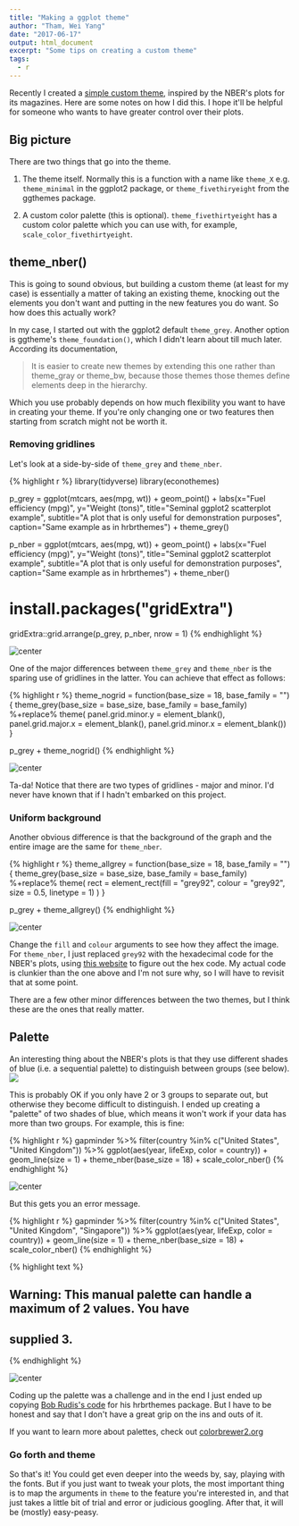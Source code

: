 ```yaml
---
title: "Making a ggplot theme"
author: "Tham, Wei Yang"
date: "2017-06-17"
output: html_document
excerpt: "Some tips on creating a custom theme"
tags:
  - r
---
```




Recently I created a [simple custom theme](https://github.com/weiyangtham/econothemes), inspired by the NBER's plots for its magazines. Here are some notes on how I did this. I hope it'll be helpful for someone who wants to have greater control over their plots. 

## Big picture
There are two things that go into the theme.

1. The theme itself. Normally this is a function with a name like `theme_X` e.g. `theme_minimal` in the ggplot2 package, or `theme_fivethiryeight` from the ggthemes package. 

2. A custom color palette (this is optional). `theme_fivethirtyeight` has a custom color palette which you can use with, for example, `scale_color_fivethirtyeight`. 

## theme_nber()
This is going to sound obvious, but building a custom theme (at least for my case) is essentially a matter of taking an existing theme, knocking out the elements you don't want and putting in the new features you do want. So how does this actually work?

In my case, I started out with the ggplot2 default `theme_grey`. Another option is ggtheme's `theme_foundation()`, which I didn't learn about till much later. According its documentation, 

> It is easier to create new themes by extending this one rather than theme_gray or theme_bw, because those themes those themes define elements deep in the hierarchy.

Which you use probably depends on how much flexibility you want to have in creating your theme. If you're only changing one or two features then starting from scratch might not be worth it. 

### Removing gridlines

Let's look at a side-by-side of `theme_grey` and `theme_nber`. 


{% highlight r %}
library(tidyverse)
library(econothemes)

p_grey = ggplot(mtcars, aes(mpg, wt)) +
  geom_point() +
  labs(x="Fuel efficiency (mpg)", y="Weight (tons)",
       title="Seminal ggplot2 scatterplot example",
       subtitle="A plot that is only useful for demonstration purposes",
       caption="Same example as in hrbrthemes") + 
  theme_grey()

p_nber = ggplot(mtcars, aes(mpg, wt)) +
  geom_point() +
  labs(x="Fuel efficiency (mpg)", y="Weight (tons)",
       title="Seminal ggplot2 scatterplot example",
       subtitle="A plot that is only useful for demonstration purposes",
       caption="Same example as in hrbrthemes") + 
  theme_nber()

# install.packages("gridExtra")
gridExtra::grid.arrange(p_grey, p_nber, nrow = 1)
{% endhighlight %}

<img src="/figs/2017-06-17-making_ggplot_theme/unnamed-chunk-1-1.png" title="center" alt="center" style="display: block; margin: auto;" />


One of the major differences between `theme_grey` and `theme_nber` is the sparing use of gridlines in the latter. You can achieve that effect as follows:


{% highlight r %}
theme_nogrid = function(base_size = 18, base_family = ""){
  theme_grey(base_size = base_size, base_family = base_family) %+replace%
    theme(
      panel.grid.minor.y = element_blank(),
      panel.grid.major.x = element_blank(),
      panel.grid.minor.x = element_blank())
}

p_grey + theme_nogrid()
{% endhighlight %}

<img src="/figs/2017-06-17-making_ggplot_theme/unnamed-chunk-2-1.png" title="center" alt="center" style="display: block; margin: auto;" />

Ta-da! Notice that there are two types of gridlines - major and minor. I'd never have known that if I hadn't embarked on this project.

### Uniform background
Another obvious difference is that the background of the graph and the entire image are the same for `theme_nber`. 


{% highlight r %}
theme_allgrey = function(base_size = 18, base_family = ""){
  theme_grey(base_size = base_size, base_family = base_family) %+replace%
    theme(
      rect = element_rect(fill = "grey92", colour = "grey92", size = 0.5, linetype = 1)
      )
}

p_grey + theme_allgrey()
{% endhighlight %}

<img src="/figs/2017-06-17-making_ggplot_theme/unnamed-chunk-3-1.png" title="center" alt="center" style="display: block; margin: auto;" />

Change the `fill` and `colour` arguments to see how they affect the image. For `theme_nber`, I just replaced `grey92` with the hexadecimal code for the NBER's plots, using [this website](http://html-color-codes.info/colors-from-image/) to figure out the hex code. My actual code is clunkier than the one above and I'm not sure why, so I will have to revisit that at some point. 

There are a few other minor differences between the two themes, but I think these are the ones that really matter. 

## Palette
An interesting thing about the NBER's plots is that they use different shades of blue (i.e. a sequential palette) to distinguish between groups (see below). ![][nber_h1b]

[nber_h1b]: https://weiyangtham.github.io/images/nber_h1b.jpg

This is probably OK if you only have 2 or 3 groups to separate out, but otherwise they become difficult to distinguish. I ended up creating a "palette" of two shades of blue, which means it won't work if your data has more than two groups. For example, this is fine:


{% highlight r %}
gapminder %>% 
  filter(country %in% c("United States", "United Kingdom")) %>% 
  ggplot(aes(year, lifeExp, color = country)) + 
  geom_line(size = 1) + 
  theme_nber(base_size = 18) + 
  scale_color_nber()
{% endhighlight %}

<img src="/figs/2017-06-17-making_ggplot_theme/unnamed-chunk-4-1.png" title="center" alt="center" style="display: block; margin: auto;" />

But this gets you an error message. 


{% highlight r %}
gapminder %>% 
  filter(country %in% c("United States", "United Kingdom", "Singapore")) %>% 
  ggplot(aes(year, lifeExp, color = country)) + 
  geom_line(size = 1) + 
  theme_nber(base_size = 18) + 
  scale_color_nber()
{% endhighlight %}



{% highlight text %}
## Warning: This manual palette can handle a maximum of 2 values. You have
## supplied 3.
{% endhighlight %}

<img src="/figs/2017-06-17-making_ggplot_theme/unnamed-chunk-5-1.png" title="center" alt="center" style="display: block; margin: auto;" />

Coding up the palette was a challenge and in the end I just ended up copying [Bob Rudis's code](https://github.com/hrbrmstr/hrbrthemes/blob/master/R/color.r) for his hrbrthemes package. But I have to be honest and say that I don't have a great grip on the ins and outs of it. 

If you want to learn more about palettes, check out [colorbrewer2.org](colorbrewer2.org)

### Go forth and theme

So that's it! You could get even deeper into the weeds by, say, playing with the fonts. But if you just want to tweak your plots, the most important thing is to map the arguments in `theme` to the feature you're interested in, and that just takes a little bit of trial and error or judicious googling. After that, it will be (mostly) easy-peasy. 







